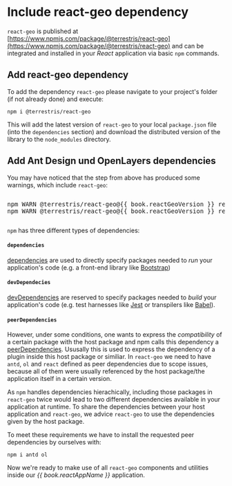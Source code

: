 # Include react-geo dependency

`react-geo` is published at [https://www.npmjs.com/package/@terrestris/react-geo](https://www.npmjs.com/package/@terrestris/react-geo) and
can be integrated and installed in your *React* application via
basic `npm` commands.

## Add react-geo dependency

To add the dependency `react-geo` please navigate to your project's folder
(if not already done) and execute:

```
npm i @terrestris/react-geo
```

This will add the latest version of `react-geo` to your local `package.json` file
(into the `dependencies` section) and download the distributed version of the
library to the `node_modules` directory.

## Add Ant Design und OpenLayers dependencies

You may have noticed that the step from above has produced some warnings, which
include `react-geo`:

<pre><xmp>npm WARN @terrestris/react-geo@{{ book.reactGeoVersion }} requires a peer of antd@~3.0 but none is installed. You must install peer dependencies yourself.
npm WARN @terrestris/react-geo@{{ book.reactGeoVersion }} requires a peer of ol@~5.0 but none is installed. You must install peer dependencies yourself.
</xmp></pre>

`npm` has three different types of dependencies:

#### `dependencies`

[dependencies](https://docs.npmjs.com/files/package.json#dependencies) are
used to directly specify packages needed to *run* your application's code (e.g. a front-end
library like [Bootstrap](https://getbootstrap.com/))
#### `devDependecies`

[devDependencies](https://docs.npmjs.com/files/package.json#devdependencies)
are reserved to specify packages needed to *build* your application's code (e.g.
test harnesses like [Jest](https://facebook.github.io/jest/) or transpilers like
[Babel](https://babeljs.io/)).
#### `peerDependencies`

However, under some conditions, one wants to express
the *compatibility* of a certain package with the host package and npm calls this
dependency a [peerDependencies](https://docs.npmjs.com/files/package.json#peerdependencies).
Ususally this is used to express the dependency of a plugin inside this host package
or similiar. In `react-geo` we need to have `antd`, `ol` and `react` defined as peer
dependencies due to scope issues, because all of them were usually referenced by
the host package/the application itself in a certain version.

As `npm` handles dependencies hierachically, including those packages in `react-geo` twice would
lead to two different dependencies available in your application at runtime. To
share the dependencies between your host application and `react-geo`, we advice
`react-geo` to use the dependencies given by the host package.

To meet these requirements we have to install the requested peer dependencies by
ourselves with:

```
npm i antd ol
```

Now we're ready to make use of all `react-geo` components and utilities inside
our *{{ book.reactAppName }}* application.
